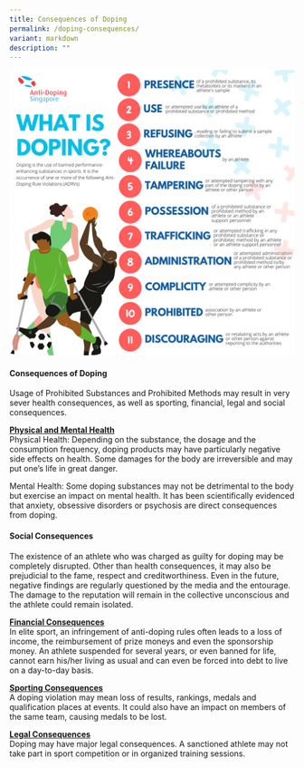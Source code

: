 ```yaml
---
title: Consequences of Doping
permalink: /doping-consequences/
variant: markdown
description: ""
---
```


![](/images/about_us.png)
#### Consequences of Doping

Usage of Prohibited Substances and Prohibited Methods may result in very sever health consequences, as well as sporting, financial, legal and social consequences.

<u><b>Physical and Mental Health</b></u>  
Physical Health: Depending on the substance, the dosage and the consumption frequency, doping products may have particularly negative side effects on health. Some damages for the body are irreversible and may put one’s life in great danger.

Mental Health: Some doping substances may not be detrimental to the body but exercise an impact on mental health. It has been scientifically evidenced that anxiety, obsessive disorders or psychosis are direct consequences from doping.

#### Social Consequences  
The existence of an athlete who was charged as guilty for doping may be completely disrupted. Other than health consequences, it may also be prejudicial to the fame, respect and creditworthiness. Even in the future, negative findings are regularly questioned by the media and the entourage. The damage to the reputation will remain in the collective unconscious and the athlete could remain isolated.

<u><b>Financial Consequences</b></u>  
In elite sport, an infringement of anti-doping rules often leads to a loss of income, the reimbursement of prize moneys and even the sponsorship money. An athlete suspended for several years, or even banned for life, cannot earn his/her living as usual and can even be forced into debt to live on a day-to-day basis.

<u><b>Sporting Consequences</b></u>  
A doping violation may mean loss of results, rankings, medals and qualification places at events. It could also have an impact on members of the same team, causing medals to be lost.

<u><b>Legal Consequences</b></u>  
Doping may have major legal consequences. A sanctioned athlete may not take part in sport competition or in organized training sessions.
